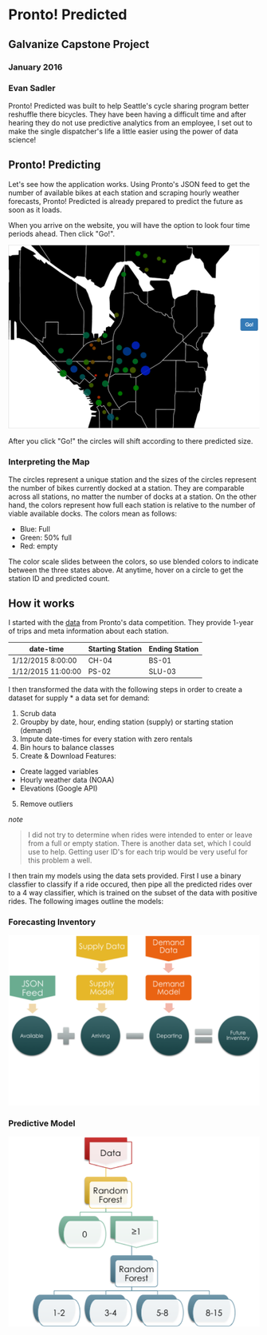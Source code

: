 # Pronto! Predicted
## Galvanize Capstone Project
### January 2016
### Evan Sadler

Pronto! Predicted was built to help Seattle's cycle sharing program better reshuffle there bicycles. They have been having a difficult time and after hearing they do not use predictive analytics from an employee, I set out to make the single dispatcher's life a little easier using the power of data science!

## Pronto! Predicting

Let's see how the application works. Using Pronto's JSON feed to get the number of available bikes at each station and scraping hourly weather forecasts, Pronto! Predicted is already prepared to predict the future as soon as it loads. 

When you arrive on the website, you will have the option to look four time periods ahead. Then click "Go!".

![Pronto! Predicted Viz](https://raw.githubusercontent.com/easadler/capstone/master/presentation/images/visualization.png)

After you click "Go!" the circles will shift according to there predicted size. 

### Interpreting the Map
The circles represent a unique station and the sizes of the circles represent the number of bikes currently docked at a station. They are comparable across all stations, no matter the number of docks at a station. On the other hand, the colors represent how full each station is relative to the number of viable available docks. The colors mean as follows:
* Blue: Full
* Green: 50% full
* Red: empty

The color scale slides between the colors, so use blended colors to indicate between the three states above. At anytime, hover on a circle to get the station ID and predicted count.

## How it works
I started with the [data](https://www.prontocycleshare.com/datachallenge) from Pronto's data competition. They provide 1-year of trips and meta information about each station.

| date-time          | Starting Station | Ending Station |
|--------------------|------------------|----------------|
| 1/12/2015 8:00:00  | CH-04            | BS-01          |
| 1/12/2015 11:00:00 | PS-02            | SLU-03         |

I then transformed the data with the following steps in order to create a dataset for supply * a data set for demand:

1. Scrub data
2. Groupby by date, hour, ending station (supply) or starting station (demand)
3. Impute date-times for every station with zero rentals 
3. Bin hours to balance classes
4. Create & Download Features:
 * Create lagged variables
 * Hourly weather data (NOAA)
 * Elevations (Google API)
5. Remove outliers

*note*
> I did not try to determine when rides were intended to enter or leave from a full or empty station. There is another data set, which I could use to help. Getting user ID's for each trip would be very useful for this problem a well. 

I then train my models using the data sets provided. First I use a binary classfier to classify if a ride occured, then pipe all the predicted rides over to a 4 way classifier, which is trained on the subset of the data with positive rides. The following images outline the models:

### Forecasting Inventory
![Forecasting Method](https://raw.githubusercontent.com/easadler/capstone/master/presentation/images/forcastingmodel.png)

### Predictive Model
![Predictive Model](https://raw.githubusercontent.com/easadler/capstone/master/presentation/images/predictivemodel.png)


